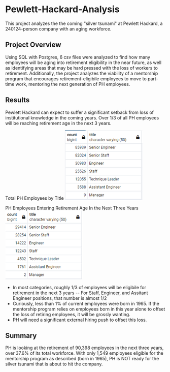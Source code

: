 # Pewlett-Hackard-Analysis
This project analyzes the the coming "silver tsunami" at Pewlett Hackard, a 240124-person company with an aging workforce.

## Project Overview
Using SQL with Postgres, 6 csv files were analyzed to find how many employees will be aging into retirement eligibility in the near future, as well as identifying areas that may be hard pressed with the loss of workers to retirement. Additionally, the project analyzes the viability of a mentorship program that encourages retirement-eligibile employees to move to part-time work, mentoring the next generation of PH employees.


## Results
Pewlett Hackard can expect to suffer a significant setback from loss of institutional knowledge in the coming years. Over 1/3 of all PH employees will be reaching retirement age in the next 3 years.

Total PH Employees by Title
![total_titles](Data/total_titles.png)

PH Employees Entering Retirement Age In the Next Three Years
![retirement_titles](Data/retirement_titles.png)

- In most categories, roughly 1/3 of employees will be eligibile for retirement in the next 3 years
-- For Staff, Engineer, and Assitant Engineer positions, that number is almost 1/2
- Curiously, less than 1% of current employees were born in 1965. If the mentorship program relies on employees born in this year alone to offset the loss of retiring employees, it will be grossly wanting.
- PH will need a significant external hiring push to offset this loss.

## Summary
PH is looking at the retirement of 90,398 employees in the next three years, over 37.6% of its total workforce. With only 1,549 employees eligible for the mentorship program as described (born in 1965), PH is NOT ready for the silver tsunami that is about to hit the company. 
